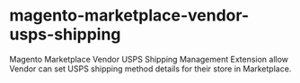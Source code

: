 # magento-marketplace-vendor-usps-shipping
Magento Marketplace Vendor USPS Shipping Management Extension allow Vendor can set USPS shipping method details for their store in Marketplace.
